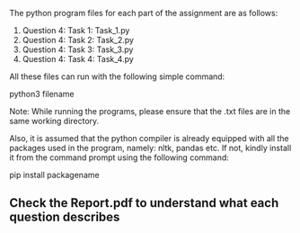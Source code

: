 The python program files for each part of the assignment are as follows:

1) Question 4: Task 1: Task_1.py
2) Question 4: Task 2: Task_2.py
3) Question 4: Task 3: Task_3.py
4) Question 4: Task 4: Task_4.py

All these files can run with the following simple command:

python3 filename

Note: While running the programs, please ensure that the .txt files are in the same working
directory.

Also, it is assumed that the python compiler is already equipped with all the packages used in
the program, namely: nltk, pandas etc. If not, kindly install it from the command prompt
using the following command:

pip install packagename

## Check the Report.pdf to understand what each question describes
